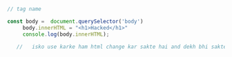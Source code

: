  ```javascript

// tag name

 const body =  document.querySelector('body')
      body.innerHTML = "<h1>Hacked</h1>"
      console.log(body.innerHTML);

    //   isko use karke ham html change kar sakte hai and dekh bhi sakte hai kii actual code khy hai 
```

<!-- queryselector first element ko pakdta hai i mean agar apne pass 2 div hai to wo first wali div ko he change karega or querryselectorall sabko select karta hai -->